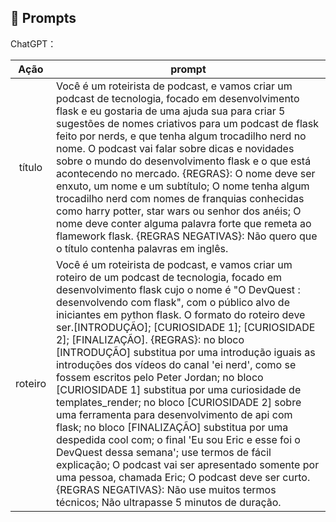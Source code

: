 ## 🧠 Prompts


ChatGPT：

|   Ação   | prompt                                                                                                                                                                                                                                                                         |
| :------: | ------------------------------------------------------------------------------------------------------------------------------------------------------------------------------------------------------------------------------------------------------------------------------ |
|  título  | Você é um roteirista de podcast, e vamos criar um podcast de tecnologia, focado em desenvolvimento flask e eu gostaria de uma ajuda sua para criar 5 sugestões de nomes criativos para um podcast de flask feito por nerds, e que tenha algum trocadilho nerd no nome. O podcast vai falar sobre dicas e novidades sobre o mundo do desenvolvimento flask e o que está acontecendo no mercado. {REGRAS}: O nome deve ser enxuto, um nome e um subtítulo; O nome tenha algum trocadilho nerd com nomes de franquias conhecidas como harry potter, star wars ou senhor dos anéis; O nome deve conter alguma palavra forte que remeta ao flamework flask. {REGRAS NEGATIVAS}: Não quero que o título contenha palavras em inglês.                                                        |
| roteiro | Você é um roteirista de podcast, e vamos criar um roteiro de um podcast de tecnologia, focado em desenvolvimento flask cujo o nome é "O DevQuest : desenvolvendo com flask", com o público alvo de iniciantes em python flask. O formato do roteiro deve ser.[INTRODUÇÃO]; [CURIOSIDADE 1]; [CURIOSIDADE 2]; [FINALIZAÇÃO]. {REGRAS}: no bloco [INTRODUÇÃO] substitua por uma introdução iguais as introduções dos vídeos do canal 'ei nerd', como se fossem escritos pelo Peter Jordan; no bloco [CURIOSIDADE 1] substitua por uma curiosidade de templates_render; no bloco [CURIOSIDADE 2] sobre uma ferramenta para desenvolvimento de api com flask; no bloco [FINALIZAÇÃO] substitua por uma despedida cool com; o final 'Eu sou Eric e esse foi o DevQuest dessa semana'; use termos de fácil explicação; O podcast vai ser apresentado somente por uma pessoa, chamada Eric; O podcast deve ser curto. {REGRAS NEGATIVAS}: Não use muitos termos técnicos; Não ultrapasse 5 minutos de duração. |